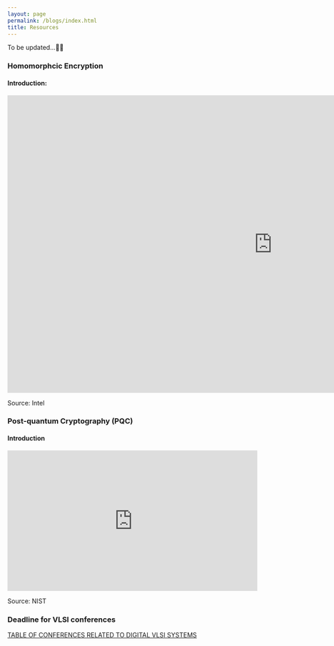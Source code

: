 ```yaml
---
layout: page
permalink: /blogs/index.html
title: Resources
---
```


To be updated...👨‍💻




### Homomorphcic Encryption

#### Introduction:

<iframe width="1186" height="667" src="https://www.youtube.com/embed/Be-lJ_wwR_c" title="Intel® Homomorphic Encryption Acceleration Library | Intel Technology" frameborder="0" allow="accelerometer; autoplay; clipboard-write; encrypted-media; gyroscope; picture-in-picture; web-share" allowfullscreen></iframe>

Source: Intel

### Post-quantum Cryptography (PQC)

#### Introduction

<iframe src="https://cdnapisec.kaltura.com/p/684682/sp/68468200/embedIframeJs/uiconf_id/31013851/partner_id/684682?iframeembed=true&playerId=iframeVid&entry_id=1_6apq14jf&flashvars[streamerType]=auto" width="560" height="315" allowfullscreen webkitallowfullscreen mozAllowFullScreen allow="autoplay *; fullscreen *; encrypted-media *" frameborder="0"></iframe>

Source: NIST

### Deadline for VLSI conferences

[TABLE OF CONFERENCES RELATED TO DIGITAL VLSI SYSTEMS](https://www.cse.chalmers.se/research/group/vlsi/conference/)
